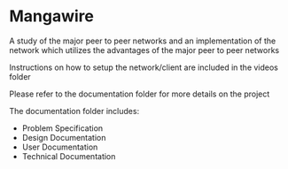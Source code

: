 Mangawire
=========

<p>A study of the major peer to peer networks and an implementation of the network which utilizes the advantages of the major peer to peer networks</p>

<p>Instructions on how to setup the network/client are included in the videos folder</p>

<p>Please refer to the documentation folder for more details on the project </p>

<p>The documentation folder includes:</p>
  <ul>
    <li>Problem Specification</li>
    <li>Design Documentation</li>
    <li>User Documentation</li>
    <li>Technical Documentation</li>
  </ul>

